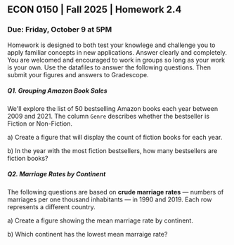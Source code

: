 

<div style="margin-top: -70px;"></div>

## ECON 0150 | Fall 2025 | Homework 2.4

### Due: Friday, October 9 at 5PM

Homework is designed to both test your knowlege and challenge you to apply familiar concepts in new applications. Answer clearly and completely. You are welcomed and encouraged to work in groups so long as your work is your own. Use the datafiles to answer the following questions. Then submit your figures and answers to Gradescope.

##### Q1. Grouping Amazon Book Sales

We'll explore the list of 50 bestselling Amazon books each year between 2009 and 2021. The column `Genre` describes whether the bestseller is Fiction or Non-Fiction.

a) Create a figure that will display the count of fiction books for each year.



b) In the year with the most fiction bestsellers, how many bestsellers are fiction books?



##### Q2. Marriage Rates by Continent

The following questions are based on **crude marriage rates** — numbers of marriages per one thousand inhabitants — in 1990 and 2019. Each row represents a different country.

a) Create a figure showing the mean marriage rate by continent.



b) Which continent has the lowest mean marraige rate?


